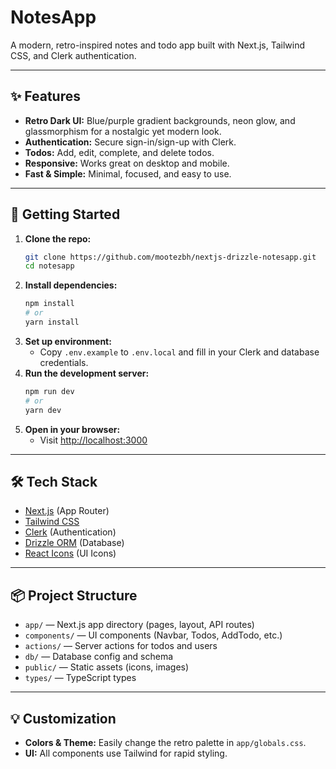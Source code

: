 # NotesApp

A modern, retro-inspired notes and todo app built with Next.js, Tailwind CSS, and Clerk authentication.

---

## ✨ Features

- **Retro Dark UI:** Blue/purple gradient backgrounds, neon glow, and glassmorphism for a nostalgic yet modern look.
- **Authentication:** Secure sign-in/sign-up with Clerk.
- **Todos:** Add, edit, complete, and delete todos.
- **Responsive:** Works great on desktop and mobile.
- **Fast & Simple:** Minimal, focused, and easy to use.

---


## 🚀 Getting Started

1. **Clone the repo:**
   ```bash
   git clone https://github.com/mootezbh/nextjs-drizzle-notesapp.git
   cd notesapp
   ```
2. **Install dependencies:**
   ```bash
   npm install
   # or
   yarn install
   ```
3. **Set up environment:**
   - Copy `.env.example` to `.env.local` and fill in your Clerk and database credentials.
4. **Run the development server:**
   ```bash
   npm run dev
   # or
   yarn dev
   ```
5. **Open in your browser:**
   - Visit [http://localhost:3000](http://localhost:3000)

---

## 🛠️ Tech Stack

- [Next.js](https://nextjs.org/) (App Router)
- [Tailwind CSS](https://tailwindcss.com/)
- [Clerk](https://clerk.com/) (Authentication)
- [Drizzle ORM](https://orm.drizzle.team/) (Database)
- [React Icons](https://react-icons.github.io/react-icons/) (UI Icons)

---

## 📦 Project Structure

- `app/` — Next.js app directory (pages, layout, API routes)
- `components/` — UI components (Navbar, Todos, AddTodo, etc.)
- `actions/` — Server actions for todos and users
- `db/` — Database config and schema
- `public/` — Static assets (icons, images)
- `types/` — TypeScript types

---

## 💡 Customization

- **Colors & Theme:** Easily change the retro palette in `app/globals.css`.
- **UI:** All components use Tailwind for rapid styling.
